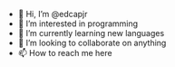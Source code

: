 - 👋 Hi, I’m @edcapjr
- 👀 I’m interested in programming
- 🌱 I’m currently learning new languages
- 💞️ I’m looking to collaborate on anything
- 📫 How to reach me here

<!---
edcapjr/edcapjr is a ✨ special ✨ repository because its `README.md` (this file) appears on your GitHub profile.
You can click the Preview link to take a look at your changes.
--->
